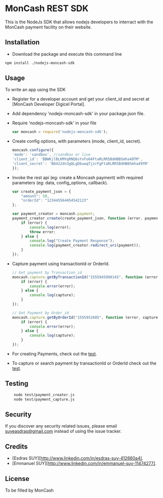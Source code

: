 # MonCash REST SDK

This is the NodeJs SDK that allows nodejs developers to interract with the MonCash payment facility on their website.

## Installation

* Download the package and execute this command line

```sh
npm install ./nodejs-moncash-sdk
```

## Usage
To write an app using the SDK

  * Register for a developer account and get your client_id and secret at [MonCash Developer Digicel Portal].
  * Add dependency 'nodejs-moncash-sdk' in your package.json file.
  * Require 'nodejs-moncash-sdk' in your file

    ```javascript
    var moncash = require('nodejs-moncash-sdk');
    ```

  * Create config options, with parameters (mode, client_id, secret).

    ```javascript 
    moncash.configure({
    'mode': 'sandbox', //sandbox or live
    'client_id': 'BBWKjlBLKMYqRNQ6sYvFo64FtaRLRR5BdHBBSmha49TM',
    'client_secret': 'BO422dn3gQLgDbuwqTjzrFgFtaRLRR5BdHBBSmha49TM'
    });
    ```

  * Invoke the rest api (eg: create a Moncash payment) with required parameters (eg: data, config_options, callback).

    ```javascript 
    var create_payment_json = {
        "amount": 50,
        "orderId": "123445564454542123"
    };
    
    var payment_creator = moncash.payment;
    payment_creator.create(create_payment_json, function (error, payment) {
        if (error) {
            console.log(error);
            throw error;
        } else {
            console.log("Create Payment Response");
            console.log(payment_creator.redirect_uri(payment));
        }
    });
    ```

  * Capture payment using transactionId or OrderId.

    ```javascript 
    // Get payment by Transaction_id
    moncash.capture.getByTransactionId("1555945998145", function (error, capture) {
        if (error) {
            console.error(error);
        } else {
            console.log(capture);
        }
    });

    // Get Payment by Order_id
    moncash.capture.getByOrderId("1555952605", function (error, capture) {
        if (error) {
            console.error(error);
        } else {
            console.log(capture);
        }
    });
    ```

  * For creating Payments, check out the [test](/test/payment_creator.js).

  * To capture or search payment by transactionId or OrderId check out the [test](/test/payment_capture.js).

## Testing

```sh
    node test/payment_creator.js
    node test/payment_capture.js
```

## Security

If you discover any security related issues, please email suyeasdras@gmail.com instead of using the issue tracker.

## Credits

* [Esdras SUY][http://www.linkedin.com/in/esdras-suy-412660a4].
* [Emmanuel SUY][http://www.linkedin.com/in/emmanuel-suy-11474277].

## License

To be filled by MonCash
